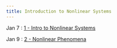 ```yaml
---
title: Introduction to Nonlinear Systems
---
```


Jan 7
: [1 - Intro to Nonlinear Systems](pdfs/Lecture1.pdf)

Jan 9
: [2 - Nonlinear Phenomena](pdfs/Lecture2.pdf)
